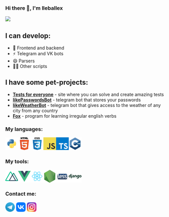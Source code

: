 ### Hi there 👋, I'm lleballex

![](https://komarev.com/ghpvc/?username=lleballex&color=blueviolet)

## I can develop:

- 💪 Frontend and backend
- ⚡ Telegram and VK bots
- 😄 Parsers
- 🤹🏽 Other scripts

## I have some pet-projects:

- **[Tests for everyone](http://codeem.ru)** - site where you can solve and create amazing tests
- **[likePasswordsBot](https://t.me/likePasswordsBot)** - telegram bot that stores your passwords
- **[likeWeatherBot](https://t.me/likeWeatherBot)** - telegram bot that gives access to the weather of any city from any country
- **[Fox](https://github.com/lleballex/fox)** - program for learning irregular english verbs

### My languages:

<img width="40px" align="left" title="Python" src="https://raw.githubusercontent.com/github/explore/main/topics/python/python.png">
<img width="40px" align="left" title="HTML" src="https://raw.githubusercontent.com/github/explore/main/topics/html/html.png">
<img width="40px" align="left" title="CSS" src="https://raw.githubusercontent.com/github/explore/main/topics/css/css.png">
<img width="40px" align="left" title="JavaScript" src="https://raw.githubusercontent.com/github/explore/main/topics/javascript/javascript.png">
<img width="40px" align="left" title="TypeScript" src="https://raw.githubusercontent.com/github/explore/main/topics/typescript/typescript.png">
<img width="40px" title="C++" src="https://raw.githubusercontent.com/github/explore/main/topics/cpp/cpp.png">

### My tools:

<img width="40px" align="left" title="Nuxt" src="https://raw.githubusercontent.com/github/explore/main/topics/nuxt/nuxt.png">
<img width="40px" align="left" title="Vue" src="https://raw.githubusercontent.com/github/explore/main/topics/vue/vue.png">
<img width="40px" align="left" title="React" src="https://raw.githubusercontent.com/github/explore/main/topics/react/react.png">
<img width="40px" align="left" title="NodeJS" src="https://raw.githubusercontent.com/github/explore/main/topics/nodejs/nodejs.png">
<img width="40px" align="left" title="Less" src="https://raw.githubusercontent.com/github/explore/main/topics/less/less.png">
<img width="40px" title="Django" src="https://raw.githubusercontent.com/github/explore/main/topics/django/django.png">


### Contact me:

[<img width="30px" title="lleballex | Telegram" src="https://raw.githubusercontent.com/github/explore/main/topics/telegram/telegram.png">](https://t.me/lleballex)
[<img width="30px" title="lleballex | VK" src="https://raw.githubusercontent.com/github/explore/main/topics/vk/vk.png">](https://vk.com/lleballex)
[<img width="30px" title="lleballex | Instagram" src="https://raw.githubusercontent.com/github/explore/main/topics/instagram/instagram.png">](https://instagram.com/lleballex)
